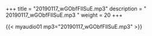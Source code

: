 +++
title = "20190117_wGObfFIlSuE.mp3"
description = " 20190117_wGObfFIlSuE.mp3 "
weight = 20
+++

{{< myaudio01 mp3="20190117_wGObfFIlSuE.mp3" >}}

